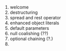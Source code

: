 1. welcome
2. destructuring
3. spread and rest operator
4. enhanced object literals
5. default parameters
6. null coalishing (??)
7. optional chaining (?.)
8.
